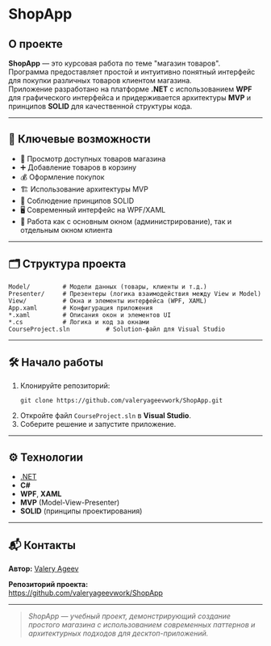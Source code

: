 <h1>ShopApp</h1>
<h2>О проекте</h2>
<p><strong>ShopApp</strong> — это курсовая работа по теме "магазин товаров".<br>Программа предоставляет простой и интуитивно понятный интерфейс для покупки различных товаров клиентом магазина.<br>Приложение разработано на платформе <strong>.NET</strong> с использованием <strong>WPF</strong> для графического интерфейса и придерживается архитектуры <strong>MVP</strong> и принципов <strong>SOLID</strong> для качественной структуры кода.</p>
<hr>
<h2>🛒 Ключевые возможности</h2>
<ul>
<li>🏬 Просмотр доступных товаров магазина</li>
<li>➕ Добавление товаров в корзину</li>
<li>💰 Оформление покупок</li>
<li>🏗️ Использование архитектуры MVP</li>
<li>📐 Соблюдение принципов SOLID</li>
<li>🖥️ Современный интерфейс на WPF/XAML</li>
<li>👤 Работа как с основным окном (администрирование), так и отдельным окном клиента</li>
</ul>
<hr>
<h2>🗂️ Структура проекта</h2>
<pre><code>Model/         # Модели данных (товары, клиенты и т.д.)
Presenter/     # Презентеры (логика взаимодействия между View и Model)
View/          # Окна и элементы интерфейса (WPF, XAML)
App.xaml       # Конфигурация приложения
*.xaml         # Описания окон и элементов UI
*.cs           # Логика и код за окнами
CourseProject.sln          # Solution-файл для Visual Studio
</code></pre>
<hr>
<h2>🛠️ Начало работы</h2>
<ol>
<li>Клонируйте репозиторий:<pre><code class="language-bash">git clone https://github.com/valeryageevwork/ShopApp.git
</code></pre>
</li>
<li>Откройте файл <code>CourseProject.sln</code> в <strong>Visual Studio</strong>.</li>
<li>Соберите решение и запустите приложение.</li>
</ol>
<hr>
<h2>⚙️ Технологии</h2>
<ul>
<li><a href="https://dotnet.microsoft.com/">.NET</a></li>
<li><strong>C#</strong></li>
<li><strong>WPF</strong>, <strong>XAML</strong></li>
<li><strong>MVP</strong> (Model-View-Presenter)</li>
<li><strong>SOLID</strong> (принципы проектирования)</li>
</ul>
<hr>
<h2>📬 Контакты</h2>
<p><strong>Автор:</strong> <a href="https://github.com/valeryageevwork">Valery Ageev</a></p>
<p><strong>Репозиторий проекта:</strong><br><a href="https://github.com/valeryageevwork/ShopApp">https://github.com/valeryageevwork/ShopApp</a></p>
<hr>
<blockquote>
<p><em>ShopApp — учебный проект, демонстрирующий создание простого магазина с использованием современных паттернов и архитектурных подходов для десктоп-приложений.</em></p>
</blockquote>
